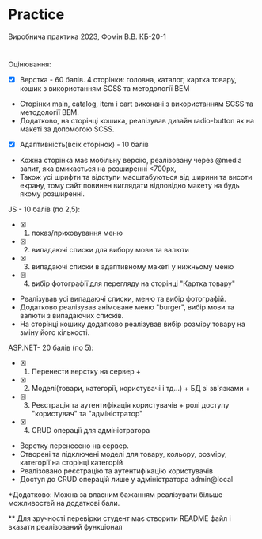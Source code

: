 # Practice
Виробнича практика 2023, Фомін В.В. КБ-20-1
#
Оцінювання:

- [x] Верстка - 60 балів. 4 сторінки: головна, каталог, картка товару, кошик з використанням SCSS та методології BEM
- Сторінки main, catalog, item i cart виконані з використанням SCSS та методології BEM.
- Додатково, на сторінці кошика, реалізував дизайн radio-button як на макеті за допомогою SCSS.

- [x] Адаптивність(всіх сторінок) - 10 балів
- Кожна сторінка має мобільну версію, реалізовану через @media запит, яка вмикається на розширенні <700px, 
- Також усі шрифти та відступи масштабуються від ширини та висоти екрану, тому сайт повинен виглядати відповідно макету на будь якому розширенні. 

JS - 10 балів (по 2,5):
- [x] 1) показ/приховування меню                                    
- [x] 2) випадаючі списки для вибору мови та валюти                 
- [x] 3) випадаючі списки в адаптивному макеті у нижньому меню      
- [x] 4) вибір фотографії для перегляду на сторінці "Картка товару" 

- Реалізував усі випадаючі списки, меню та вибір фотографій. 
- Додатково реалізував анімоване меню "burger", вибір мови та валюти з випадаючих списків. 
- На сторінці кошику додатково реалізував вибір розміру товару на зміну його кількості.

ASP.NET- 20 балів (по 5):
- [x] 1) Перенести верстку на сервер                                                              +
- [x] 2) Моделі(товари, категорії, користувачі і тд...) + БД зі зв'язками                         +
- [x] 3) Реєстрація та аутентифікація користувачів + ролі доступу "користувач" та "адміністратор"
- [x] 4) CRUD операції для адміністратора

- Верстку перенесено на сервер. 
- Створені та підключені моделі для товару, кольору, розміру, категорії на сторінці категорій
- Реалізовано реєстрацію та аутентифікацію користувачів
- Доступ до CRUD операцій лише у адміністратора admin@local

*Додатково:
Можна за власним бажанням реалізувати більше можливостей на додаткові бали.

** Для зручності перевірки студент має створити README файл і вказати реалізований функціонал
